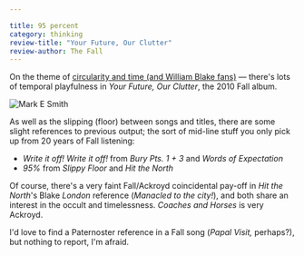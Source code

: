 ```yaml
---

title: 95 percent
category: thinking
review-title: "Your Future, Our Clutter"
review-author: The Fall
---
```


On the theme of [circularity and time (and William Blake fans)](http://theother.leonpaternoster.com/paternoster-row) — there's lots of temporal playfulness in _Your Future, Our Clutter_, the 2010 Fall album.

![Mark E Smith](http://www.kevchino.com/graffix/bandphotos/mark-e-smith_thefall_bp.jpg)

As well as the slipping (floor) between songs and titles, there are some slight references to previous output; the sort of mid-line stuff you only pick up from 20 years of Fall listening:

* _Write it off! Write it off!_ from _Bury Pts. 1 + 3_ and _Words of Expectation_
* _95%_ from _Slippy Floor_ and _Hit the North_

Of course, there's a very faint Fall/Ackroyd coincidental pay-off in _Hit the North_'s Blake _London_ reference (_Manacled to the city!_), and both share an interest in the occult and timelessness. _Coaches and Horses_ is very Ackroyd.

I'd love to find a Paternoster reference in a Fall song (_Papal Visit,_ perhaps?), but nothing to report, I'm afraid.
